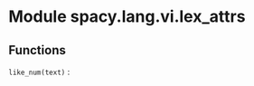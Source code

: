 Module spacy.lang.vi.lex_attrs
==============================

Functions
---------

    
`like_num(text)`
: